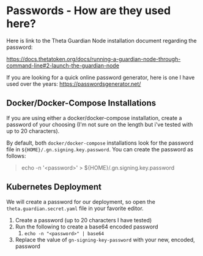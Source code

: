 # Passwords - How are they used here?

Here is link to the Theta Guardian Node installation document regarding the password:

https://docs.thetatoken.org/docs/running-a-guardian-node-through-command-line#2-launch-the-guardian-node

If you are looking for a quick online password generator, here is one I have used over the years: https://passwordsgenerator.net/

## Docker/Docker-Compose Installations

If you are using either a docker/docker-compose installation, create a password
of your choosing (I'm not sure on the length but i've tested with up to 20 characters).

By default, both `docker/docker-compose` installations look for the password file in `${HOME}/.gn.signing.key.password`. You can create the password as follows:

>echo -n '\<password>' > ${HOME}/.gn.signing.key.password

## Kubernetes Deployment

We will create a password for our deployment, so open the `theta.guardian.secret.yaml` file in your favorite editor.

1. Create a password (up to 20 characters I have tested)
2. Run the following to create a base64 encoded password
    1. `echo -n "<password>" | base64`
3. Replace the value of `gn-signing-key-password` with your new, encoded, password
